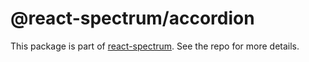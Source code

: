 # @react-spectrum/accordion

This package is part of [react-spectrum](https://gitlab.com/watheia/spectrum). See the repo for more details.
